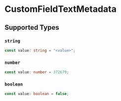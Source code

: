 # CustomFieldTextMetadata


## Supported Types

### `string`

```typescript
const value: string = "<value>";
```

### `number`

```typescript
const value: number = 372679;
```

### `boolean`

```typescript
const value: boolean = false;
```

